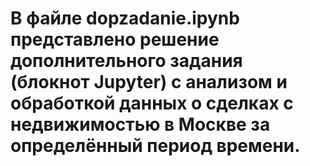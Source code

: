 # В файле dopzadanie.ipynb представлено решение дополнительного задания (блокнот Jupyter) с анализом и обработкой данных о сделках с недвижимостью в Москве за определённый период времени.
